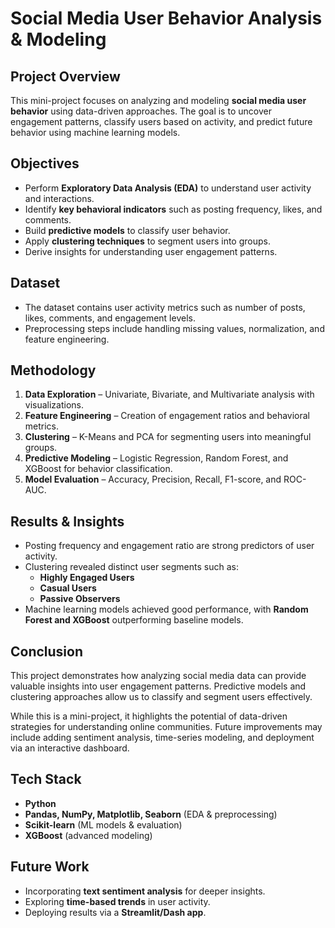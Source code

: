 #  Social Media User Behavior Analysis & Modeling

##  Project Overview
This mini-project focuses on analyzing and modeling **social media user behavior** using data-driven approaches. The goal is to uncover engagement patterns, classify users based on activity, and predict future behavior using machine learning models.

##  Objectives
- Perform **Exploratory Data Analysis (EDA)** to understand user activity and interactions.  
- Identify **key behavioral indicators** such as posting frequency, likes, and comments.  
- Build **predictive models** to classify user behavior.  
- Apply **clustering techniques** to segment users into groups.  
- Derive insights for understanding user engagement patterns.  

##  Dataset
- The dataset contains user activity metrics such as number of posts, likes, comments, and engagement levels.  
- Preprocessing steps include handling missing values, normalization, and feature engineering.  

##  Methodology
1. **Data Exploration** – Univariate, Bivariate, and Multivariate analysis with visualizations.  
2. **Feature Engineering** – Creation of engagement ratios and behavioral metrics.  
3. **Clustering** – K-Means and PCA for segmenting users into meaningful groups.  
4. **Predictive Modeling** – Logistic Regression, Random Forest, and XGBoost for behavior classification.  
5. **Model Evaluation** – Accuracy, Precision, Recall, F1-score, and ROC-AUC.  

##  Results & Insights
- Posting frequency and engagement ratio are strong predictors of user activity.  
- Clustering revealed distinct user segments such as:  
  - **Highly Engaged Users**  
  - **Casual Users**  
  - **Passive Observers**  
- Machine learning models achieved good performance, with **Random Forest and XGBoost** outperforming baseline models.  

##  Conclusion
This project demonstrates how analyzing social media data can provide valuable insights into user engagement patterns. Predictive models and clustering approaches allow us to classify and segment users effectively.  

While this is a mini-project, it highlights the potential of data-driven strategies for understanding online communities. Future improvements may include adding sentiment analysis, time-series modeling, and deployment via an interactive dashboard.  

##  Tech Stack
- **Python**  
- **Pandas, NumPy, Matplotlib, Seaborn** (EDA & preprocessing)  
- **Scikit-learn** (ML models & evaluation)  
- **XGBoost** (advanced modeling)  

##  Future Work
- Incorporating **text sentiment analysis** for deeper insights.  
- Exploring **time-based trends** in user activity.  
- Deploying results via a **Streamlit/Dash app**.  
